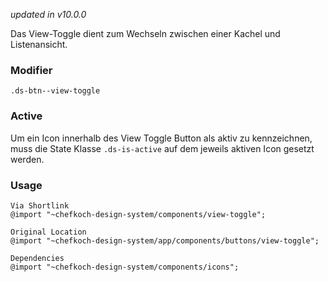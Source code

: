 *updated in v10.0.0*

Das View-Toggle dient zum Wechseln zwischen einer Kachel und Listenansicht.

### Modifier
`.ds-btn--view-toggle`

### Active
Um ein Icon innerhalb des View Toggle Button als aktiv zu kennzeichnen, muss die State Klasse `.ds-is-active` auf dem jeweils aktiven Icon gesetzt werden.

### Usage  
    
    Via Shortlink 
    @import "~chefkoch-design-system/components/view-toggle";
    
    Original Location
    @import "~chefkoch-design-system/app/components/buttons/view-toggle";

    Dependencies
    @import "~chefkoch-design-system/components/icons";